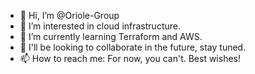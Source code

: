- 👋 Hi, I’m @Oriole-Group
- 👀 I’m interested in cloud infrastructure.
- 🌱 I’m currently learning Terraform and AWS.
- 💞️ I'll be looking to collaborate in the future, stay tuned.
- 📫 How to reach me: For now, you can't. Best wishes!

<!---
Oriole-Group/Oriole-Group is a ✨ special ✨ repository because its `README.md` (this file) appears on your GitHub profile.
You can click the Preview link to take a look at your changes.
--->

